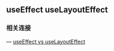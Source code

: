 ## useEffect useLayoutEffect

### 相关连接

— [useEffect vs useLayoutEffect](https://juejin.cn/post/6984724483915382815)
